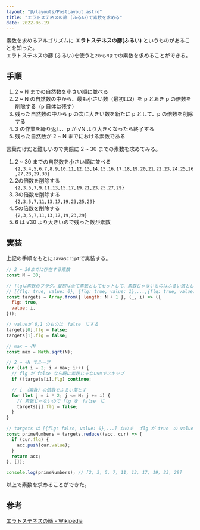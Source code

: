 ```yaml
---
layout: "@/layouts/PostLayout.astro"
title: "エラトステネスの篩 (ふるい)で素数を求める"
date: 2022-06-19
---
```


素数を求めるアルゴリズムに **エラトステネスの篩(ふるい)** というものがあることを知った。  
エラトステネスの篩 (ふるい)を使うと`2からNまで`の素数を求めることができる。

## 手順

1. 2 ~ N までの自然数を小さい順に並べる
2. 2 ~ N の自然数の中から、最も小さい数（最初は2）を p とおき p の倍数を削除する（p 自体は残す）
3. 残った自然数の中から p の次に大きい数を新たに p として、p の倍数を削除する
4. 3 の作業を繰り返し、p が √N より大きくなったら終了する
5. 残った自然数が 2 ~ N までにおける素数である

言葉だけだと難しいので実際に 2 ~ 30 までの素数を求めてみる。

1. 2 ~ 30 までの自然数を小さい順に並べる  
`{2,3,4,5,6,7,8,9,10,11,12,13,14,15,16,17,18,19,20,21,22,23,24,25,26,27,28,29,30}`
2. 2の倍数を削除する  
`{2,3,5,7,9,11,13,15,17,19,21,23,25,27,29}`
3. 3の倍数を削除する  
`{2,3,5,7,11,13,17,19,23,25,29}`
4. 5の倍数を削除する  
`{2,3,5,7,11,13,17,19,23,29}`
5. 6 は √30 より大きいので残った数が素数

## 実装

上記の手順をもとに`JavaScript`で実装する。

```js
// 2 ~ 30までに存在する素数
const N = 30;

// flgは素数のフラグ。最初は全て素数としてセットして、素数じゃないものはふるい落としていく
// [{flg: true, value: 0}, {flg: true, value: 1},...,{flg: true, value:30}]
const targets = Array.from({ length: N + 1 }, (_, i) => ({
  flg: true,
  value: i,
}));

// valueが 0,1 のものは　false　にする
targets[0].flg = false;
targets[1].flg = false;

// max = √N
const max = Math.sqrt(N);

// 2 ~ √N でループ
for (let i = 2; i < max; i++) {
  // flg が false なら既に素数じゃないのでスキップ
  if (!targets[i].flg) continue;

  // i　（素数）の倍数をふるい落とす
  for (let j = i * 2; j <= N; j += i) {
    // 素数じゃないので flg を　false　に
    targets[j].flg = false;
  }
}

// targets は [{flg: false, value: 0},...] なので　 flg が true　の value だけを配列として取り出す
const primeNumbers = targets.reduce((acc, cur) => {
  if (cur.flg) {
    acc.push(cur.value);
  }
  return acc;
}, []);

console.log(primeNumbers); // [2, 3, 5, 7, 11, 13, 17, 19, 23, 29]
```

以上で素数を求めることができた。

## 参考

[エラトステネスの篩 - Wikipedia](https://ja.wikipedia.org/wiki/%E3%82%A8%E3%83%A9%E3%83%88%E3%82%B9%E3%83%86%E3%83%8D%E3%82%B9%E3%81%AE%E7%AF%A9)